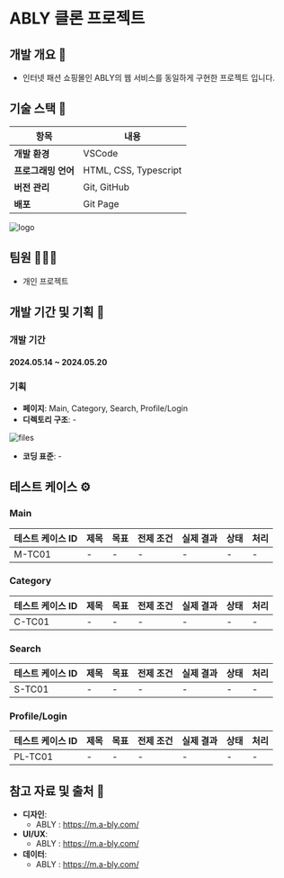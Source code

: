 # ABLY 클론 프로젝트

## 개발 개요 📜
- 인터넷 패션 쇼핑몰인 ABLY의 웹 서비스를 동일하게 구현한 프로젝트 입니다.

## 기술 스택 🔧
| 항목             | 내용                                         |
|------------------|--------------------------------------------|
| **개발 환경**    | VSCode                                      |
| **프로그래밍 언어** | HTML, CSS, Typescript                |
| **버전 관리**    | Git, GitHub                                  |
| **배포** | Git Page                           |

![logo]()


## 팀원 🧑‍🤝‍🧑
- 개인 프로젝트

## 개발 기간 및 기획 📝

### 개발 기간 
#### 2024.05.14 ~ 2024.05.20

### 기획
- **페이지**: Main, Category, Search, Profile/Login
- **디렉토리 구조**: -
  
![files]()

- **코딩 표준**: -

## 테스트 케이스 ⚙️
### Main
| 테스트 케이스 ID  | 제목                         | 목표                                                   | 전제 조건                                    | 실제 결과                                                  | 상태         | 처리                                      |
|------------------|------------------------------|---------------------------------------------------------|---------------------------------------------|------------------------------------------------------------|--------------|-------------------------------------------|
| M-TC01           | -       | - | -  | -     | -      | -                                     |

### Category
| 테스트 케이스 ID  | 제목                         | 목표                                                   | 전제 조건                                    | 실제 결과                                                  | 상태         | 처리                                      |
|------------------|------------------------------|---------------------------------------------------------|---------------------------------------------|------------------------------------------------------------|--------------|-------------------------------------------|
| C-TC01           | -       | - | -  | -     | -      | -                                     |

### Search
| 테스트 케이스 ID  | 제목                         | 목표                                                   | 전제 조건                                    | 실제 결과                                                  | 상태         | 처리                                      |
|------------------|------------------------------|---------------------------------------------------------|---------------------------------------------|------------------------------------------------------------|--------------|-------------------------------------------|
| S-TC01           | -       | - | -  | -     | -      | -                                     |

### Profile/Login
| 테스트 케이스 ID  | 제목                         | 목표                                                   | 전제 조건                                    | 실제 결과                                                  | 상태         | 처리                                      |
|------------------|------------------------------|---------------------------------------------------------|---------------------------------------------|------------------------------------------------------------|--------------|-------------------------------------------|
| PL-TC01           | -       | - | -  | -     | -      | -                                     |





## 참고 자료 및 출처 📡
- **디자인**: 
  - ABLY : https://m.a-bly.com/
- **UI/UX**: 
  - ABLY : https://m.a-bly.com/
- **데이터**:
  - ABLY : https://m.a-bly.com/
